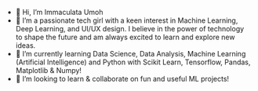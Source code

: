 - 👋 Hi, I’m Immaculata Umoh
- 👀 I’m a passionate tech girl with a keen interest in Machine Learning,
  Deep Learning, and UI/UX design. I believe in the power of technology to
  shape the future and am always excited to learn and explore new ideas.
- 🌱 I’m currently learning Data Science, Data Analysis, Machine Learning (Artificial Intelligence) and Python with Scikit Learn, Tensorflow, Pandas, Matplotlib & Numpy!
- 💞️ I’m looking to learn & collaborate on fun and useful ML projects!


<!---
Ipuuuu/Ipuuuu is a ✨ special ✨ repository because its `README.md` (this file) appears on your GitHub profile.
You can click the Preview link to take a look at your changes.
--->
